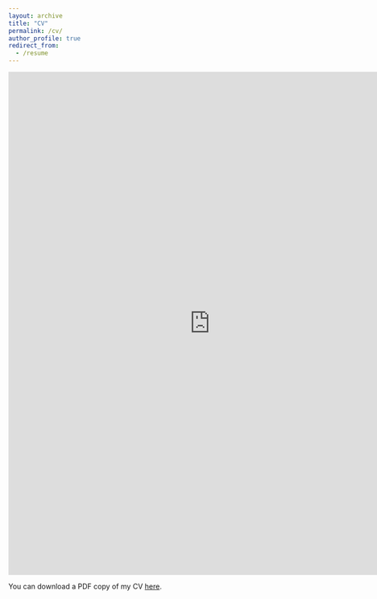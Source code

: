 ```yaml
---
layout: archive
title: "CV"
permalink: /cv/
author_profile: true
redirect_from:
  - /resume
---
```


<embed src="https://martha-wilfahrt.github.io/files/Wilfahrt_CV_Current.pdf" type="application/pdf" width=800px height=1000px />

You can download a PDF copy of my CV [here](/files/Wilfahrt_CV_Current.pdf).
